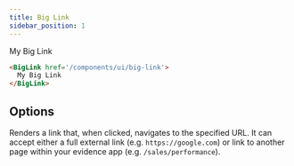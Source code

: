 ```yaml
---
title: Big Link
sidebar_position: 1
---
```


<DocTab>
    <div slot='preview'>
      <BigLink href='/components/ui/big-link'>My Big Link</BigLink> 
    </div>

```markdown
<BigLink href='/components/ui/big-link'>
  My Big Link
</BigLink>
```
</DocTab>

## Options

<PropListing name="href" required options='string'>

Renders a link that, when clicked, navigates to the specified URL. It can accept either a full external link (e.g. `https://google.com`) or link to another page within your evidence app (e.g. `/sales/performance`).
</PropListing>
